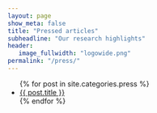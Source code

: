 ```yaml
---
layout: page
show_meta: false
title: "Pressed articles"
subheadline: "Our research highlights"
header:
   image_fullwidth: "logowide.png"
permalink: "/press/"
---
```

<ul>
    {% for post in site.categories.press %}
    <li><a href="{{ site.url }}{{ site.baseurl }}{{ post.url }}">{{ post.title }}</a></li>
    {% endfor %}
</ul>